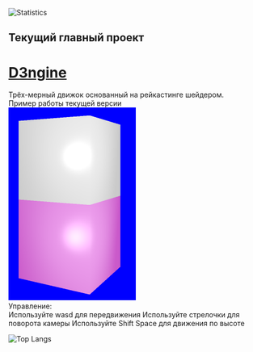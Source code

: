 ![Statistics](https://github-readme-stats.vercel.app/api?username=LedinecMing&show_icons=true&theme=tokyonight&custom_title=Статистика&count_private=true&locale=ru)
  <h2>Текущий главный проект</h2>
  <h1><a href=https://github.com/LedinecMing/D3ngine>D3ngine</a></h1>

  <span>Трёх-мерный движок основанный на рейкастинге шейдером.<br>
Пример работы текущей версии<br>
<img src=https://raw.githubusercontent.com/LedinecMing/D3ngine/main/Screenshots/снимок.png height=382 width=252><br>
Управление:<br>
  Используйте wasd для передвижения Используйте стрелочки для поворота камеры Используйте Shift Space для движения по высоте</span>

![Top Langs](https://github-readme-stats.vercel.app/api/top-langs/?username=LedinecMing&theme=tokyonight&custom_title=Используемые+языки&locale=ru)

